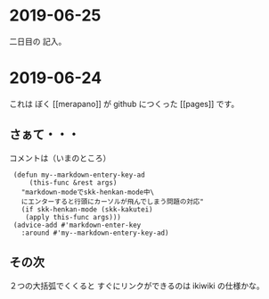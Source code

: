# 2019-06-25

二日目の
記入。


# 2019-06-24

これは
ぼく [[merapano]] が
github につくった
[[pages]] です。

## さぁて・・・

コメントは（いまのところ）


     (defun my--markdown-entery-key-ad 
	     (this-func &rest args)
       "markdown-modeでskk-henkan-mode中\
	   にエンターすると行頭にカーソルが飛んでしまう問題の対応"
       (if skk-henkan-mode (skk-kakutei)
        (apply this-func args)))
     (advice-add #'markdown-enter-key 
	   :around #'my--markdown-entery-key-ad)

## その次

２つの大括弧でくくると
すぐにリンクができるのは
ikiwiki の仕様かな。

